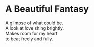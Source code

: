 # A Beautiful Fantasy

A glimpse of what could be.    
A look at love shing brightly.    
Makes room for my heart     
to beat freely and fully.    
